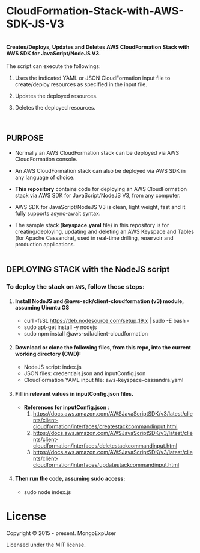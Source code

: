 # CloudFormation-Stack-with-AWS-SDK-JS-V3

<br>
<strong>
Creates/Deploys, Updates and Deletes AWS CloudFormation Stack with AWS SDK for JavaScript/NodeJS V3.
</strong>
<br><br>
The  script can execute the followings:

  1) Uses the indicated YAML or JSON CloudFormation input file to create/deploy resources as specified in the input file.
  
  2) Updates the deployed resources.
  
  3) Deletes the deployed resources.

<br>

## PURPOSE

* Normally an AWS CloudFormation stack can be deployed via AWS CloudFormation console. <br>
    
* An AWS CloudFormation stack can also be deployed via AWS SDK in any language of choice. <br>
    
* <strong>This repository</strong> contains code for deploying an AWS CloudFormation stack via AWS SDK for JavaScript/NodeJS V3, from any computer. <br>
    
* AWS SDK for JavaScript/NodeJS V3 is clean, light weight, fast and it fully supports async-await syntax. <br>
    
* The sample stack (<strong>keyspace.yaml</strong> file) in this repository is for creating/deploying, updating and deleting an AWS Keyspace and Tables (for Apache Cassandra), used in real-time drilling, reservoir and production applications. <br><br>
    

## DEPLOYING STACK with the NodeJS script

### To deploy the stack  on ```AWS```, follow these steps:

1) #### Install NodeJS and @aws-sdk/client-cloudformation (v3) module,  assuming Ubuntu OS
   * curl -fsSL https://deb.nodesource.com/setup_19.x | sudo -E bash - <br>
   * sudo apt-get install -y nodejs <br>
   * sudo npm install @aws-sdk/client-cloudformation
    
2) #### Download or clone the following files, from this repo, into the current working directory (CWD): <br>
   * NodeJS script:  index.js <br>
   * JSON files: credentials.json and inputConfig.json <br>
   * CloudFormation YAML input file:  aws-keyspace-cassandra.yaml <br>
   

3) #### Fill in relevant values in inputConfig.json files.<br>
   * <strong>References for inputConfig.json </strong>:
     1) https://docs.aws.amazon.com/AWSJavaScriptSDK/v3/latest/clients/client-cloudformation/interfaces/createstackcommandinput.html
     2) https://docs.aws.amazon.com/AWSJavaScriptSDK/v3/latest/clients/client-cloudformation/interfaces/deletestackcommandinput.html
     3) https://docs.aws.amazon.com/AWSJavaScriptSDK/v3/latest/clients/client-cloudformation/interfaces/updatestackcommandinput.html

4) #### Then run the code, assuming sudo access: <br>
   * sudo node index.js


# License

Copyright © 2015 - present. MongoExpUser

Licensed under the MIT license.
